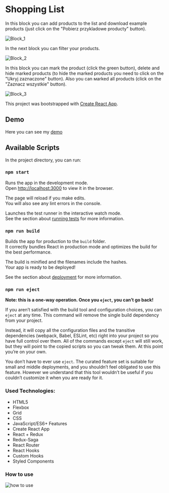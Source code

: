 # Shopping List

In this block you can add products to the list and download example products (just click on the "Pobierz przykladowe producty" button).

![Block_1](https://i.ibb.co/P4BQR8J/Screenshot-1.png)

In the next block you can filter your products.

![Block_2](https://i.ibb.co/HP2z1Th/Screenshot-2.png)

In this block you can mark the product (click the green button), delete and hide marked products (to hide the marked products you need to click on the "Ukryj zaznaczone" button). Also you can маrked all products (click on the "Zaznacz wszystkie" button).

![Block_3](https://i.ibb.co/nfzRJ6q/Screenshot-3.png)

This project was bootstrapped with [Create React App](https://github.com/facebook/create-react-app).

## Demo
Here you can see my [demo](https://vov4ukz53.github.io/shopping-list-react/)

## Available Scripts

In the project directory, you can run:

### `npm start`

Runs the app in the development mode.\
Open [http://localhost:3000](http://localhost:3000) to view it in the browser.

The page will reload if you make edits.\
You will also see any lint errors in the console.


Launches the test runner in the interactive watch mode.\
See the section about [running tests](https://facebook.github.io/create-react-app/docs/running-tests) for more information.

### `npm run build`

Builds the app for production to the `build` folder.\
It correctly bundles React in production mode and optimizes the build for the best performance.

The build is minified and the filenames include the hashes.\
Your app is ready to be deployed!

See the section about [deployment](https://facebook.github.io/create-react-app/docs/deployment) for more information.

### `npm run eject`

**Note: this is a one-way operation. Once you `eject`, you can’t go back!**

If you aren’t satisfied with the build tool and configuration choices, you can `eject` at any time. This command will remove the single build dependency from your project.

Instead, it will copy all the configuration files and the transitive dependencies (webpack, Babel, ESLint, etc) right into your project so you have full control over them. All of the commands except `eject` will still work, but they will point to the copied scripts so you can tweak them. At this point you’re on your own.

You don’t have to ever use `eject`. The curated feature set is suitable for small and middle deployments, and you shouldn’t feel obligated to use this feature. However we understand that this tool wouldn’t be useful if you couldn’t customize it when you are ready for it.

### Used Technologies:
- HTML5
- Flexbox
- Grid
- CSS
- JavaScript/ES6+ Features
- Create React App
- React + Redux
- Redux-Saga
- React Router
- React Hooks
- Custom Hooks
- Styled Components

### How to use
![how to use](https://i.ibb.co/n0xMGr9/httpsi-ibb-co-Cnf6k5h-Lista-zakupow123.gif)



